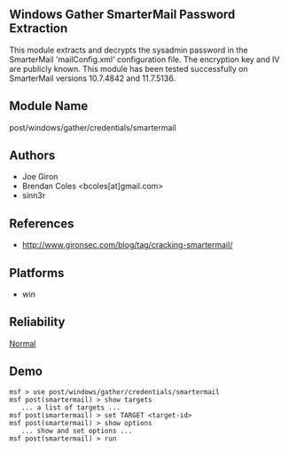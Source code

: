 ## Windows Gather SmarterMail Password Extraction

This module extracts and decrypts the sysadmin password in 
the SmarterMail 'mailConfig.xml' configuration file. The 
encryption key and IV are publicly known. This module has 
been tested successfully on SmarterMail versions 10.7.4842 
and 11.7.5136.


## Module Name
post/windows/gather/credentials/smartermail

## Authors
* Joe Giron
* Brendan Coles <bcoles[at]gmail.com>
* sinn3r


## References
* http://www.gironsec.com/blog/tag/cracking-smartermail/




## Platforms
* win

## Reliability
[Normal](https://github.com/rapid7/metasploit-framework/wiki/Exploit-Ranking)

## Demo

```
msf > use post/windows/gather/credentials/smartermail
msf post(smartermail) > show targets
   ... a list of targets ...
msf post(smartermail) > set TARGET <target-id>
msf post(smartermail) > show options
   ... show and set options ...
msf post(smartermail) > run
```
    
    